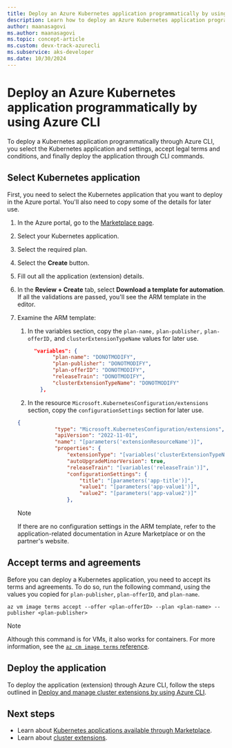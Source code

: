 ```yaml
---
title: Deploy an Azure Kubernetes application programmatically by using Azure CLI
description: Learn how to deploy an Azure Kubernetes application programmatically by using Azure CLI.
author: maanasagovi
ms.author: maanasagovi
ms.topic: concept-article
ms.custom: devx-track-azurecli
ms.subservice: aks-developer
ms.date: 10/30/2024
---
```


# Deploy an Azure Kubernetes application programmatically by using Azure CLI

To deploy a Kubernetes application programmatically through Azure CLI, you select the Kubernetes application and settings, accept legal terms and conditions, and finally deploy the application through CLI commands.

## Select Kubernetes application

First, you need to select the Kubernetes application that you want to deploy in the Azure portal. You'll also need to copy some of the details for later use.

1. In the Azure portal, go to the [Marketplace page](https://portal.azure.com/#view/Microsoft_Azure_Marketplace/MarketplaceOffersBlade/selectedMenuItemId/home/fromContext/AKS).
1. Select your Kubernetes application.
1. Select the required plan.
1. Select the **Create** button.
1. Fill out all the application (extension) details.
1. In the **Review + Create** tab, select **Download a template for automation**. If all the validations are passed, you'll see the ARM template in the editor.
1. Examine the ARM template:

   1. In the variables section, copy the `plan-name,` `plan-publisher,` `plan-offerID,` and `clusterExtensionTypeName` values for later use.

      ```json
        "variables": {
              "plan-name": "DONOTMODIFY",
              "plan-publisher": "DONOTMODIFY",
              "plan-offerID": "DONOTMODIFY",
              "releaseTrain": "DONOTMODIFY",
              "clusterExtensionTypeName": "DONOTMODIFY"
          },
      ```
  
   1. In the resource `Microsoft.KubernetesConfiguration/extensions` section, copy the `configurationSettings` section for later use.
  
   ```json
   {
               "type": "Microsoft.KubernetesConfiguration/extensions",
               "apiVersion": "2022-11-01",
               "name": "[parameters('extensionResourceName')]",          
               "properties": {
                   "extensionType": "[variables('clusterExtensionTypeName')]",
                   "autoUpgradeMinorVersion": true,
                   "releaseTrain": "[variables('releaseTrain')]",
                   "configurationSettings": {
                       "title": "[parameters('app-title')]",
                       "value1": "[parameters('app-value1')]",
                       "value2": "[parameters('app-value2')]"
                   },
   ```

   > [!NOTE]
   > If there are no configuration settings in the ARM template, refer to the application-related documentation in Azure Marketplace or on the partner's website.
  
## Accept terms and agreements

Before you can deploy a Kubernetes application, you need to accept its terms and agreements. To do so, run the following command, using the values you copied for `plan-publisher`, `plan-offerID`, and `plan-name`.

```azurecli
az vm image terms accept --offer <plan-offerID> --plan <plan-name> --publisher <plan-publisher>
```

> [!NOTE]
> Although this command is for VMs, it also works for containers. For more information, see the [`az cm image terms` reference](/cli/azure/vm/image/terms).

## Deploy the application

To deploy the application (extension) through Azure CLI, follow the steps outlined in [Deploy and manage cluster extensions by using Azure CLI](deploy-extensions-az-cli.md).

## Next steps

- Learn about [Kubernetes applications available through Marketplace](deploy-marketplace.md).
- Learn about [cluster extensions](cluster-extensions.md).


